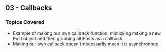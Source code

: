 ## 03 - Callbacks

### Topics Covered

- Example of making our own callback function: mimicking making a new Post object and then grabbing all Posts as a callback
- Making our own callback doesn't necessarily mean it is asynchronous
